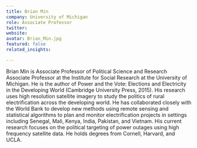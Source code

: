 ```yaml
---
title: Brian Min
company: University of Michigan
role: Associate Professor
twitter:
website:
avatar: Brian_Min.jpg
featured: false
related_insights:

---
```

Brian Min is Associate Professor of Political Science and Research Associate Professor at the Institute for Social Research at the University of Michigan. He is the author of Power and the Vote: Elections and Electricity in the Developing World (Cambridge University Press, 2015). His research uses high resolution satellite imagery to study the politics of rural electrification across the developing world. He has collaborated closely with the World Bank to develop new methods using remote sensing and statistical algorithms to plan and monitor electrification projects in settings including Senegal, Mali, Kenya, India, Pakistan, and Vietnam. His current research focuses on the political targeting of power outages using high frequency satellite data. He holds degrees from Cornell, Harvard, and UCLA.
